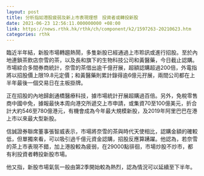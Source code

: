 ```yaml
---
layout: post
title: 分析指如港股疲弱及新上市表現理想　投資者或轉投新股
date: 2021-06-23 12:56:11.000000000 +08:00
link: https://news.rthk.hk/rthk/ch/component/k2/1597263-20210623.htm
categories: rthk
---
```


臨近半年結，新股市場轉趨熱鬧，多隻新股已經通過上市聆訊或進行招股。至於內地連鎖茶飲店奈雪的茶，以及長和旗下的生物科技公司和黃醫藥，今日截止認購。市場綜合多間券商統計，奈雪的茶借出逾千億孖展，超額認購超過200倍，外電指將以招股價上限19.8元定價；和黃醫藥則累計錄得逾6億元孖展，兩間公司都在上半年最後一個交易日在主板掛牌。

正在招股的內地歸創通橋醫療科技，據市場統計孖展超購過百倍。另外，免稅零售商中國中免，據報最快本周向港交所遞交上市申請，或集資70至100億美元，折合計大約546至780億港元，有機會成為今年最大規模新股，及2019年阿里巴巴在港上市以來最大型新股。

信誠證券聯席董事張智威表示，市場將奈雪的茶與時代天使相比，認購金額的確較低，但單獨來看，可以吸引過千億元資金認購，招股反應算踴躍。他認為，若奈雪的茶上市表現不錯，加上港股較為疲弱，在29000點徘徊，市場炒股不炒市，都有利投資者轉投新股市場。

他又指，新股市場氣氛一般由第2季開始較為熱烈，認為情況可以延續至下半年。
